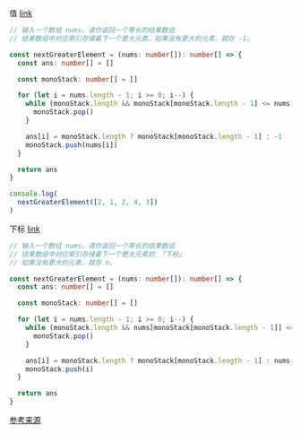 
值
[link](https://www.typescriptlang.org/play?#code/PTAEmT4xTRUADlCo5QHU0CN+oB2BXAtgZ0DD-h36MAN5QFfjA9tTkElvQf1TAQt0GW-QHPMkAoEUBpQWjlBP7UBS9QIl9AqPqANbUAVCoAF3QNBycQC9mgck1AwoqACXxyAgzXqBCm0CQ5nOpKcgRh0hoALQBGQEAMTJgGMA9iiwAXVAFMAHo4DiAJxcBDRxdvAFEAGxcMFxRnAF5QAAp0bAAuVEwAIyCAbQBdAEpUpMzvXNAYgD5QAG8mUFA7B2c-B0KM7Jyy0FyrOoanUAx7WwBlRz9rAGtWjGLSuO7a0AAzW28E8OcAS06krAA6cJQAc0cACxNQUwBuUG3yuIAGG83jYzzqxbqAd1PN8ITBigRmNJgcoidzgAySEDIajcYTLKA4EIsHHM4XUwdAA8cV2WU2+Q+dRJsKB8NBAAdbJT4nlPqAAL49EnNLAEjpxZEUiZoiGgAD8ZJRkyRcJBvMO-OMlw6qTMDO5Er2lLQWFOiUw7MJ9LqzMWvkcaG8KFAbKY+r6tnCB1sR3iixQ7i8vgCQTCESijniWQATAAaS6BgOgAAsgYAzPkmHkgA)
```ts
// 输入一个数组 nums，请你返回一个等长的结果数组
// 结果数组中对应索引存储着下一个更大元素，如果没有更大的元素，就存 -1。

const nextGreaterElement = (nums: number[]): number[] => {
  const ans: number[] = []

  const monoStack: number[] = []

  for (let i = nums.length - 1; i >= 0; i--) {
    while (monoStack.length && monoStack[monoStack.length - 1] <= nums[i]) {
      monoStack.pop()
    }

    ans[i] = monoStack.length ? monoStack[monoStack.length - 1] : -1
    monoStack.push(nums[i])
  }

  return ans
}

console.log(
  nextGreaterElement([2, 1, 2, 4, 3])
)
```

下标
[link](https://www.typescriptlang.org/play?#code/PTAEmT4xTRUADlCo5QHU0CN+oB2BXAtgZ0DD-h36MAN5QFfjA9tTkElvQf1TAQt0GW-QHPMkAoEUBpQWjlBP7UBS9QIl9AqPqANbUAVCoAF3QNBycQC9mgck1AwoqACX2qhAMAwTA4BaBYBhZhAQZr1AhTaBIcznUlOQIw6Q1ICAGJkwDGAexRYALqgCmAD3cBxACcvAEN3L0CAUQAbLwwvFE8AXlAACnRsAC5UTAAjCIBtAF0ASmyM-MDi0CSAPlAAbyZQUBc3TxC3crzCoprQYocWto9QDFdnAGV3EMcAa26MSuqUwebQADNnQLTYzwBLfoysADpYlABzdwALUABaUABGAG5QQ9qUgAZX-bu7ksa6xaAHdrvtYmlxigpjN5mcEldbgAyJE5bAFKEw2ZzDETabY+GXG73J5FPoAHhSxwK+1KgJaDLGeNhcxOAAdnGzUiUgaAAL5DBmdLA0vopTH4uHnRGgAD8TOhkpxEpZhJlD0efUWp2lN15KoJbLQWGuqX2PJaAvWwXcaECKFAwqYVpGzliZ2cF1S6xQvgCwTCERicQS7lSBQATAAaJ4x6OgAAsMYAzKUmCUgA)
```ts
// 输入一个数组 nums，请你返回一个等长的结果数组
// 结果数组中对应索引存储着下一个更大元素的 「下标」
// 如果没有更大的元素，就存 n。

const nextGreaterElement = (nums: number[]): number[] => {
  const ans: number[] = []

  const monoStack: number[] = []

  for (let i = nums.length - 1; i >= 0; i--) {
    while (monoStack.length && nums[monoStack[monoStack.length - 1]] <= nums[i]) {
      monoStack.pop()
    }

    ans[i] = monoStack.length ? monoStack[monoStack.length - 1] : nums.length
    monoStack.push(i)
  }

  return ans
}
```


[参考来源](https://labuladong.github.io/algo/2/21/60/)